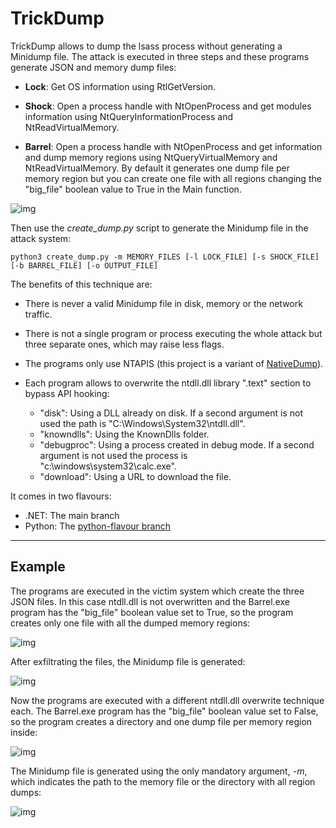 # TrickDump

TrickDump allows to dump the lsass process without generating a Minidump file. The attack is executed in three steps and these programs generate JSON and memory dump files: 

- **Lock**: Get OS information using RtlGetVersion.

- **Shock**: Open a process handle with NtOpenProcess and get modules information using NtQueryInformationProcess and NtReadVirtualMemory.

- **Barrel**: Open a process handle with NtOpenProcess and get information and dump memory regions using NtQueryVirtualMemory and NtReadVirtualMemory. By default it generates one dump file per memory region but you can create one file with all regions changing the "big_file" boolean value to True in the Main function. 

![img](https://raw.githubusercontent.com/ricardojoserf/ricardojoserf.github.io/master/images/trickdump/trickdump.drawio.png)


Then use the *create_dump.py* script to generate the Minidump file in the attack system:

```
python3 create_dump.py -m MEMORY_FILES [-l LOCK_FILE] [-s SHOCK_FILE] [-b BARREL_FILE] [-o OUTPUT_FILE] 
```

The benefits of this technique are:

- There is never a valid Minidump file in disk, memory or the network traffic.

- There is not a single program or process executing the whole attack but three separate ones, which may raise less flags.

- The programs only use NTAPIS (this project is a variant of [NativeDump](https://github.com/ricardojoserf/NativeDump)).

- Each program allows to overwrite the ntdll.dll library ".text" section to bypass API hooking:
  - "disk": Using a DLL already on disk. If a second argument is not used the path is "C:\Windows\System32\ntdll.dll".
  - "knowndlls": Using the KnownDlls folder.
  - "debugproc": Using a process created in debug mode. If a second argument is not used the process is "c:\windows\system32\calc.exe".
  - "download": Using a URL to download the file.

It comes in two flavours:

- .NET: The main branch
- Python: The [python-flavour branch](https://github.com/ricardojoserf/TrickDump/tree/python-flavour)

-------------------------

## Example

The programs are executed in the victim system which create the three JSON files. In this case ntdll.dll is not overwritten and the Barrel.exe program has the "big_file" boolean value set to True, so the program creates only one file with all the dumped memory regions:

![img](https://raw.githubusercontent.com/ricardojoserf/ricardojoserf.github.io/master/images/trickdump/Screenshot_1.png)

After exfiltrating the files, the Minidump file is generated:

![img](https://raw.githubusercontent.com/ricardojoserf/ricardojoserf.github.io/master/images/trickdump/Screenshot_2.png)

Now the programs are executed with a different ntdll.dll overwrite technique each. The Barrel.exe program has the "big_file" boolean value set to False, so the program creates a directory and one dump file per memory region inside:

![img](https://raw.githubusercontent.com/ricardojoserf/ricardojoserf.github.io/master/images/trickdump/Screenshot_3.png)

The Minidump file is generated using the only mandatory argument, *-m*, which indicates the path to the memory file or the directory with all region dumps:

![img](https://raw.githubusercontent.com/ricardojoserf/ricardojoserf.github.io/master/images/trickdump/Screenshot_4.png)
